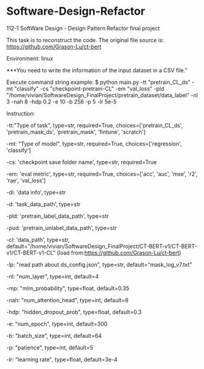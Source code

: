 # Software-Design-Refactor
112-1 SoftWare Design - Design Pattern Refactor final project

This task is to reconstruct the code. The original file source is: https://github.com/Grason-Lu/ct-bert

Environment: linux

***You need to write the information of the input dataset in a CSV file."

Execute command string example: $ python main.py -tt "pretrain_CL_ds" -mt "classify" -cs "checkpoint-pretrain-CL" -em "val_loss" -pld "/home/vivian/SoftwareDesign_FinalProject/pretrain_dataset/data_label" -nl 3 -nah 8 -hdp 0.2 -e 10 -b 256 -p 5 -lr 5e-5

Instruction:

-tt:"Type of task", type=str, required=True, choices=['pretrain_CL_ds', 'pretrain_mask_ds', 'pretrain_mask', 'fintune', 'scratch']

-mt: "Type of model", type=str, required=True, choices=['regression', 'classify']

-cs: 'checkpoint save folder name', type=str, required=True

-em: 'eval metric', type=str, required=True, choices=['acc', 'auc', 'mse', 'r2', 'rae', 'val_loss']


-di: 'data info', type=str

-d: 'task_data_path', type=str

-pld: 'pretrain_label_data_path', type=str

-pud: 'pretrain_unlabel_data_path', type=str


-cl: 'data_path', type=str, default="/home/vivian/SoftwareDesign_FinalProject/CT-BERT-v1/CT-BERT-v1/CT-BERT-v1-CL" (load from:https://github.com/Grason-Lu/ct-bert)

-lp: "read path about ds_config.json", type=str, default="mask_log_v7.txt"

-nl: "num_layer", type=int, default=4

-mp: "mlm_probability", type=float, default=0.35

-nah: "num_attention_head", type=int, default=8

-hdp: "hidden_dropout_prob", type=float, default=0.3

-e: "num_epoch", type=int, default=300

-b: "batch_size", type=int, default=64

-p: "patience", type=int, default=5

-lr: "learning rate", type=float, default=3e-4
